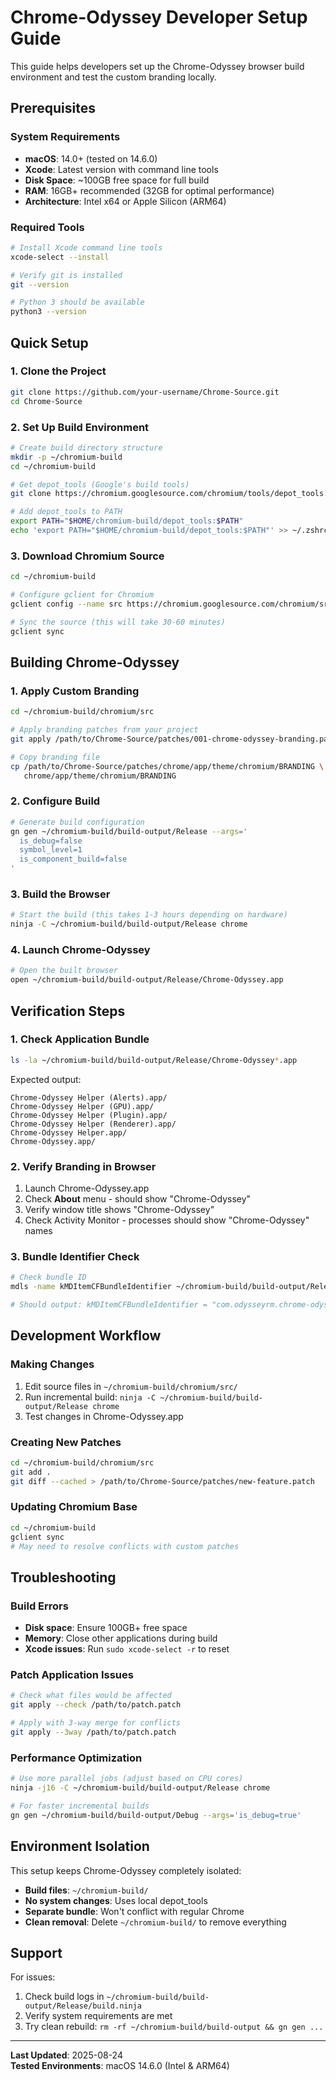 # Chrome-Odyssey Developer Setup Guide

This guide helps developers set up the Chrome-Odyssey browser build environment and test the custom branding locally.

## Prerequisites

### System Requirements
- **macOS**: 14.0+ (tested on 14.6.0)
- **Xcode**: Latest version with command line tools
- **Disk Space**: ~100GB free space for full build
- **RAM**: 16GB+ recommended (32GB for optimal performance)
- **Architecture**: Intel x64 or Apple Silicon (ARM64)

### Required Tools
```bash
# Install Xcode command line tools
xcode-select --install

# Verify git is installed
git --version

# Python 3 should be available
python3 --version
```

## Quick Setup

### 1. Clone the Project
```bash
git clone https://github.com/your-username/Chrome-Source.git
cd Chrome-Source
```

### 2. Set Up Build Environment
```bash
# Create build directory structure
mkdir -p ~/chromium-build
cd ~/chromium-build

# Get depot_tools (Google's build tools)
git clone https://chromium.googlesource.com/chromium/tools/depot_tools.git

# Add depot_tools to PATH
export PATH="$HOME/chromium-build/depot_tools:$PATH"
echo 'export PATH="$HOME/chromium-build/depot_tools:$PATH"' >> ~/.zshrc
```

### 3. Download Chromium Source
```bash
cd ~/chromium-build

# Configure gclient for Chromium
gclient config --name src https://chromium.googlesource.com/chromium/src.git

# Sync the source (this will take 30-60 minutes)
gclient sync
```

## Building Chrome-Odyssey

### 1. Apply Custom Branding
```bash
cd ~/chromium-build/chromium/src

# Apply branding patches from your project
git apply /path/to/Chrome-Source/patches/001-chrome-odyssey-branding.patch

# Copy branding file
cp /path/to/Chrome-Source/patches/chrome/app/theme/chromium/BRANDING \
   chrome/app/theme/chromium/BRANDING
```

### 2. Configure Build
```bash
# Generate build configuration
gn gen ~/chromium-build/build-output/Release --args='
  is_debug=false
  symbol_level=1
  is_component_build=false
'
```

### 3. Build the Browser
```bash
# Start the build (this takes 1-3 hours depending on hardware)
ninja -C ~/chromium-build/build-output/Release chrome
```

### 4. Launch Chrome-Odyssey
```bash
# Open the built browser
open ~/chromium-build/build-output/Release/Chrome-Odyssey.app
```

## Verification Steps

### 1. Check Application Bundle
```bash
ls -la ~/chromium-build/build-output/Release/Chrome-Odyssey*.app
```

Expected output:
```
Chrome-Odyssey Helper (Alerts).app/
Chrome-Odyssey Helper (GPU).app/
Chrome-Odyssey Helper (Plugin).app/
Chrome-Odyssey Helper (Renderer).app/
Chrome-Odyssey Helper.app/
Chrome-Odyssey.app/
```

### 2. Verify Branding in Browser
1. Launch Chrome-Odyssey.app
2. Check **About** menu - should show "Chrome-Odyssey"
3. Verify window title shows "Chrome-Odyssey" 
4. Check Activity Monitor - processes should show "Chrome-Odyssey" names

### 3. Bundle Identifier Check
```bash
# Check bundle ID
mdls -name kMDItemCFBundleIdentifier ~/chromium-build/build-output/Release/Chrome-Odyssey.app

# Should output: kMDItemCFBundleIdentifier = "com.odysseyrm.chrome-odyssey"
```

## Development Workflow

### Making Changes
1. Edit source files in `~/chromium-build/chromium/src/`
2. Run incremental build: `ninja -C ~/chromium-build/build-output/Release chrome`
3. Test changes in Chrome-Odyssey.app

### Creating New Patches
```bash
cd ~/chromium-build/chromium/src
git add .
git diff --cached > /path/to/Chrome-Source/patches/new-feature.patch
```

### Updating Chromium Base
```bash
cd ~/chromium-build
gclient sync
# May need to resolve conflicts with custom patches
```

## Troubleshooting

### Build Errors
- **Disk space**: Ensure 100GB+ free space
- **Memory**: Close other applications during build
- **Xcode issues**: Run `sudo xcode-select -r` to reset

### Patch Application Issues
```bash
# Check what files would be affected
git apply --check /path/to/patch.patch

# Apply with 3-way merge for conflicts
git apply --3way /path/to/patch.patch
```

### Performance Optimization
```bash
# Use more parallel jobs (adjust based on CPU cores)
ninja -j16 -C ~/chromium-build/build-output/Release chrome

# For faster incremental builds
gn gen ~/chromium-build/build-output/Debug --args='is_debug=true'
```

## Environment Isolation

This setup keeps Chrome-Odyssey completely isolated:
- **Build files**: `~/chromium-build/`
- **No system changes**: Uses local depot_tools
- **Separate bundle**: Won't conflict with regular Chrome
- **Clean removal**: Delete `~/chromium-build/` to remove everything

## Support

For issues:
1. Check build logs in `~/chromium-build/build-output/Release/build.ninja`
2. Verify system requirements are met
3. Try clean rebuild: `rm -rf ~/chromium-build/build-output && gn gen ...`

---
**Last Updated**: 2025-08-24  
**Tested Environments**: macOS 14.6.0 (Intel & ARM64)